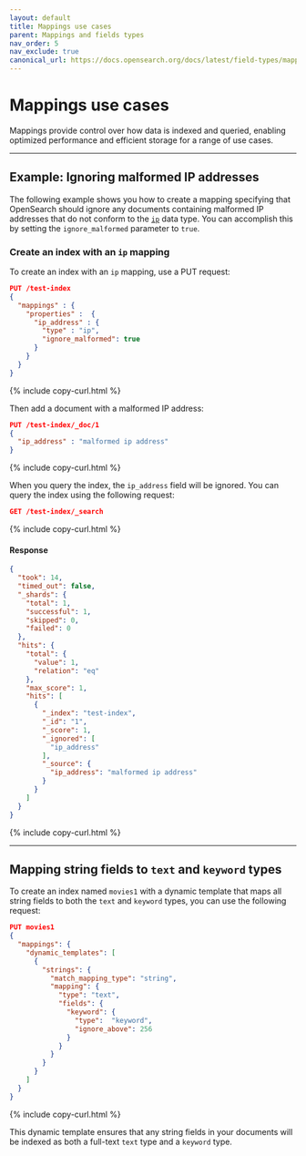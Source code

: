 ```yaml
---
layout: default
title: Mappings use cases
parent: Mappings and fields types
nav_order: 5
nav_exclude: true
canonical_url: https://docs.opensearch.org/docs/latest/field-types/mappings-use-cases/
---
```


# Mappings use cases

Mappings provide control over how data is indexed and queried, enabling optimized performance and efficient storage for a range of use cases.

---

## Example: Ignoring malformed IP addresses

The following example shows you how to create a mapping specifying that OpenSearch should ignore any documents containing malformed IP addresses that do not conform to the [`ip`]({{site.url}}{{site.baseurl}}/opensearch/supported-field-types/ip/) data type. You can accomplish this by setting the `ignore_malformed` parameter to `true`.

### Create an index with an `ip` mapping

To create an index with an `ip` mapping, use a PUT request:

```json
PUT /test-index 
{
  "mappings" : {
    "properties" :  {
      "ip_address" : {
        "type" : "ip",
        "ignore_malformed": true
      }
    }
  }
}
```
{% include copy-curl.html %}

Then add a document with a malformed IP address:

```json
PUT /test-index/_doc/1 
{
  "ip_address" : "malformed ip address"
}
```
{% include copy-curl.html %}

When you query the index, the `ip_address` field will be ignored. You can query the index using the following request:

```json
GET /test-index/_search
```
{% include copy-curl.html %}

#### Response

```json
{
  "took": 14,
  "timed_out": false,
  "_shards": {
    "total": 1,
    "successful": 1,
    "skipped": 0,
    "failed": 0
  },
  "hits": {
    "total": {
      "value": 1,
      "relation": "eq"
    },
    "max_score": 1,
    "hits": [
      {
        "_index": "test-index",
        "_id": "1",
        "_score": 1,
        "_ignored": [
          "ip_address"
        ],
        "_source": {
          "ip_address": "malformed ip address"
        }
      }
    ]
  }
}
```
{% include copy-curl.html %}

---

## Mapping string fields to `text` and `keyword` types

To create an index named `movies1` with a dynamic template that maps all string fields to both the `text` and `keyword` types, you can use the following request:

```json
PUT movies1
{
  "mappings": {
    "dynamic_templates": [
      {
        "strings": {
          "match_mapping_type": "string",
          "mapping": {
            "type": "text",
            "fields": {
              "keyword": {
                "type":  "keyword",
                "ignore_above": 256
              }
            }
          }
        }
      }
    ]
  }
}
```
{% include copy-curl.html %}

This dynamic template ensures that any string fields in your documents will be indexed as both a full-text `text` type and a `keyword` type.

